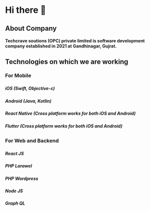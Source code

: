 # Hi there 👋

## About Company

#### Techcrave soutions (OPC) private limited is software development company established in 2021 at Gandhinagar, Gujrat.

####

## Technologies on which we are working
###
###
### For Mobile
###
###
##### iOS (Swift, Objective-c)
##### Android (Java, Kotlin)
##### React Native (Cross platform works for both iOS and Android)
##### Flutter (Cross platform works for both iOS and Android)
##
###
###
### For Web and Backend
###
###
##### React JS
##### PHP Larawel
##### PHP Wordpress
##### Node JS
##### Graph QL
###
###
###
<!--

**Here are some ideas to get you started:**

🙋‍♀️ A short introduction - what is your organization all about?
🌈 Contribution guidelines - how can the community get involved?
👩‍💻 Useful resources - where can the community find your docs? Is there anything else the community should know?
🍿 Fun facts - what does your team eat for breakfast?
🧙 Remember, you can do mighty things with the power of [Markdown](https://docs.github.com/github/writing-on-github/getting-started-with-writing-and-formatting-on-github/basic-writing-and-formatting-syntax)
-->
